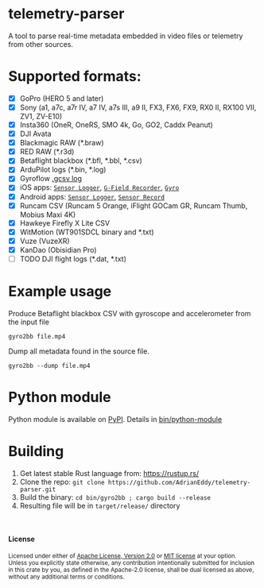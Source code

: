 # telemetry-parser
A tool to parse real-time metadata embedded in video files or telemetry from other sources.

# Supported formats:
- [x] GoPro (HERO 5 and later)
- [x] Sony (a1, a7c, a7r IV, a7 IV, a7s III, a9 II, FX3, FX6, FX9, RX0 II, RX100 VII, ZV1, ZV-E10)
- [x] Insta360 (OneR, OneRS, SMO 4k, Go, GO2, Caddx Peanut)
- [x] DJI Avata
- [x] Blackmagic RAW (*.braw)
- [x] RED RAW (*.r3d)
- [x] Betaflight blackbox (*.bfl, *.bbl, *.csv)
- [x] ArduPilot logs (*.bin, *.log)
- [x] Gyroflow [.gcsv log](https://docs.gyroflow.xyz/logging/gcsv/)
- [x] iOS apps: [`Sensor Logger`](https://apps.apple.com/us/app/sensor-logger/id1531582925), [`G-Field Recorder`](https://apps.apple.com/at/app/g-field-recorder/id1154585693), [`Gyro`](https://apps.apple.com/us/app/gyro-record-device-motion-data/id1161532981)
- [x] Android apps: [`Sensor Logger`](https://play.google.com/store/apps/details?id=com.kelvin.sensorapp&hl=de_AT&gl=US), [`Sensor Record`](https://play.google.com/store/apps/details?id=de.martingolpashin.sensor_record)
- [x] Runcam CSV (Runcam 5 Orange, iFlight GOCam GR, Runcam Thumb, Mobius Maxi 4K)
- [x] Hawkeye Firefly X Lite CSV
- [x] WitMotion (WT901SDCL binary and *.txt)
- [x] Vuze (VuzeXR)
- [x] KanDao (Obisidian Pro)
- [ ] TODO DJI flight logs (*.dat, *.txt)

# Example usage
Produce Betaflight blackbox CSV with gyroscope and accelerometer from the input file
```
gyro2bb file.mp4
```
Dump all metadata found in the source file.
```
gyro2bb --dump file.mp4
```


# Python module
Python module is available on [PyPI](https://pypi.org/project/telemetry-parser/).
Details in [bin/python-module](https://github.com/AdrianEddy/telemetry-parser/tree/master/bin/python-module)


# Building
1. Get latest stable Rust language from: https://rustup.rs/
2. Clone the repo: `git clone https://github.com/AdrianEddy/telemetry-parser.git`
3. Build the binary: `cd bin/gyro2bb ; cargo build --release`
4. Resulting file will be in `target/release/` directory

<br>

#### License

<sup>
Licensed under either of <a href="LICENSE-APACHE">Apache License, Version
2.0</a> or <a href="LICENSE-MIT">MIT license</a> at your option.
</sup>

<br>

<sub>
Unless you explicitly state otherwise, any contribution intentionally submitted
for inclusion in this crate by you, as defined in the Apache-2.0 license, shall
be dual licensed as above, without any additional terms or conditions.
</sub>